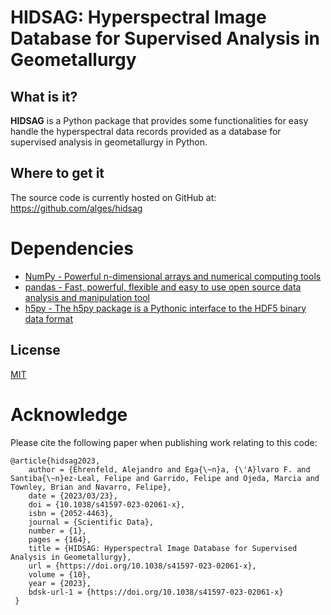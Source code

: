 # HIDSAG: Hyperspectral Image Database for Supervised Analysis in Geometallurgy

## What is it?

**HIDSAG** is a Python package that provides some functionalities for easy 
handle the hyperspectral data records provided as a database for supervised
analysis in geometallurgy in Python.

## Where to get it
The source code is currently hosted on GitHub at:
https://github.com/alges/hidsag


# Dependencies
- [NumPy - Powerful n-dimensional arrays and numerical computing tools](https://www.numpy.org)
- [pandas - Fast, powerful, flexible and easy to use open source data analysis and manipulation tool](https://pandas.pydata.org)
- [h5py - The h5py package is a Pythonic interface to the HDF5 binary data format](https://www.h5py.org/)

## License
[MIT](LICENSE)

# Acknowledge
Please cite the following paper when publishing work relating to this code:
  
    @article{hidsag2023,
	    author = {Ehrenfeld, Alejandro and Ega{\~n}a, {\'A}lvaro F. and Santiba{\~n}ez-Leal, Felipe and Garrido, Felipe and Ojeda, Marcia and Townley, Brian and Navarro, Felipe},
	    date = {2023/03/23},
	    doi = {10.1038/s41597-023-02061-x},
	    isbn = {2052-4463},
	    journal = {Scientific Data},
	    number = {1},
	    pages = {164},
	    title = {HIDSAG: Hyperspectral Image Database for Supervised Analysis in Geometallurgy},
	    url = {https://doi.org/10.1038/s41597-023-02061-x},
	    volume = {10},
	    year = {2023},
	    bdsk-url-1 = {https://doi.org/10.1038/s41597-023-02061-x}
     }

